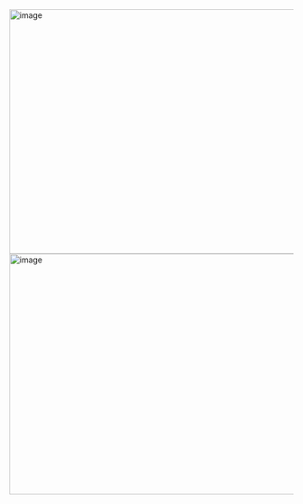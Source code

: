 <img width="820" height="434" alt="image" src="https://github.com/user-attachments/assets/4fd74173-5363-472e-b2f2-0f044742a823" />


<img width="799" height="427" alt="image" src="https://github.com/user-attachments/assets/cff331b2-6f0d-4941-b3a6-aa9639cf267f" />
